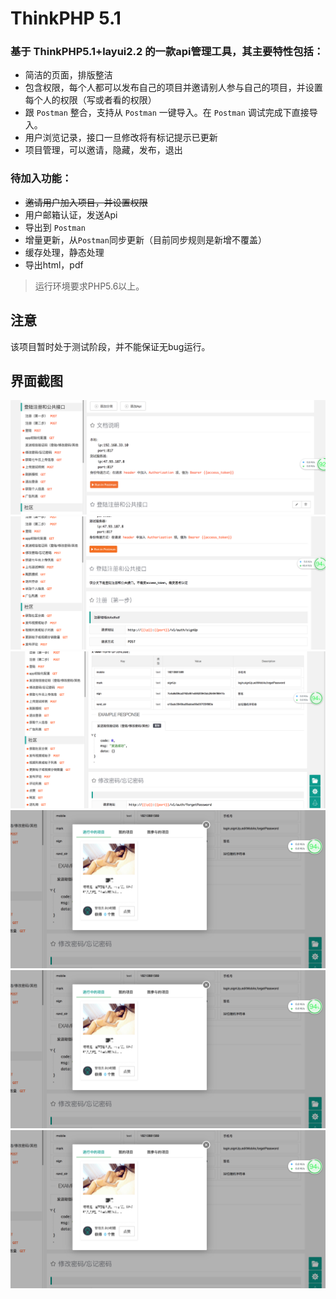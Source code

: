 ThinkPHP 5.1
===============

### 基于 ThinkPHP5.1+layui2.2 的一款api管理工具，其主要特性包括：

 + 简洁的页面，排版整洁
 + 包含权限，每个人都可以发布自己的项目并邀请别人参与自己的项目，并设置每个人的权限（写或者看的权限）
 + 跟 `Postman` 整合，支持从 `Postman` 一键导入。在 `Postman` 调试完成下直接导入。
 + 用户浏览记录，接口一旦修改将有标记提示已更新
 + 项目管理，可以邀请，隐藏，发布，退出


### 待加入功能：

 + ~~邀请用户加入项目，并设置权限~~
 + 用户邮箱认证，发送Api
 + 导出到 `Postman`
 + 增量更新，从`Postman`同步更新（目前同步规则是新增不覆盖）
 + 缓存处理，静态处理
 + 导出html，pdf


> 运行环境要求PHP5.6以上。


## 注意

该项目暂时处于测试阶段，并不能保证无bug运行。

## 界面截图
![1](/public/1.png "1")
![2](/public/2.png "2")
![3](/public/3.png "3")
![4](/public/4.png "4")
![5](/public/4.png "5")
![6](/public/4.png "6")